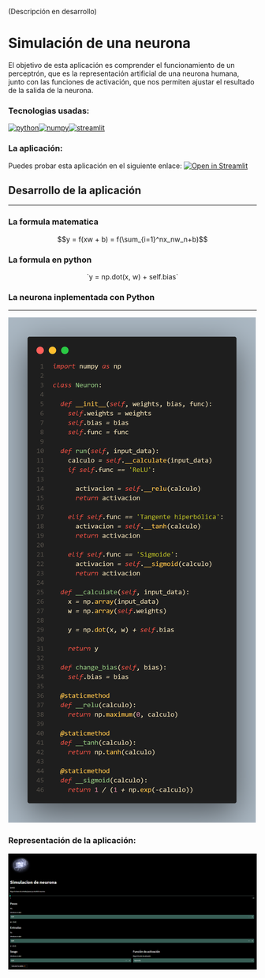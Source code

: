 (Descripción en desarrollo)

# Simulación de una neurona
El objetivo de esta aplicación es comprender el funcionamiento de un perceptrón, que es la representación artificial de una neurona humana, junto con las funciones de activación, que nos permiten ajustar el resultado de la salida de la neurona.

### Tecnologias usadas:

[![python](https://img.shields.io/badge/python-black?style=for-the-badge&logo=python&logoColor=#3776AB&labelColor=101010)]()[![numpy](https://img.shields.io/badge/numpy-black?style=for-the-badge&logo=numpy&logoColor=#013243&labelColor=101010)]()[![streamlit](https://img.shields.io/badge/streamlit-black?style=for-the-badge&logo=Streamlit&logoColor=#FF4B4B&labelColor=101010)]()

### La aplicación:
Puedes probar esta aplicación en el siguiente enlace: [![Open in Streamlit](https://static.streamlit.io/badges/streamlit_badge_black_white.svg)](https://legodark-neuron-simulation-neuron-simulation-21esho.streamlit.app)

## Desarrollo de la aplicación
---

### La formula matematica
$$y = f(xw + b) = f(\sum_{i=1}^nx_nw_n+b)$$

### La formula en python

<center> `y = np.dot(x, w) + self.bias`</center>

### La neurona inplementada con Python
---

![](images/code.png)

### Representación de la aplicación:

![Ejemplo Aplicación](images/aplication.png)
